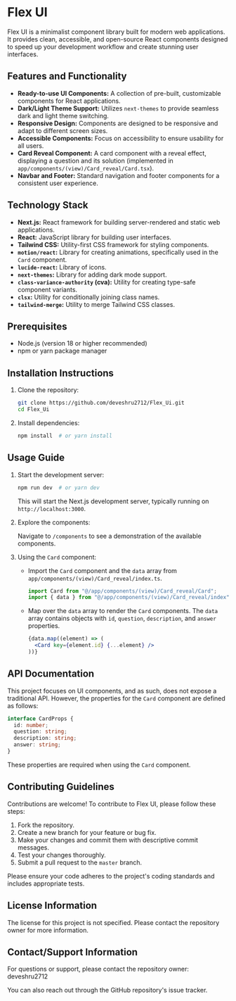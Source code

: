 # Flex UI

Flex UI is a minimalist component library built for modern web applications. It provides clean, accessible, and open-source React components designed to speed up your development workflow and create stunning user interfaces.

## Features and Functionality

*   **Ready-to-use UI Components:** A collection of pre-built, customizable components for React applications.
*   **Dark/Light Theme Support:** Utilizes `next-themes` to provide seamless dark and light theme switching.
*   **Responsive Design:** Components are designed to be responsive and adapt to different screen sizes.
*   **Accessible Components:** Focus on accessibility to ensure usability for all users.
*   **Card Reveal Component:** A card component with a reveal effect, displaying a question and its solution (implemented in `app/components/(view)/Card_reveal/Card.tsx`).
*   **Navbar and Footer:** Standard navigation and footer components for a consistent user experience.

## Technology Stack

*   **Next.js:** React framework for building server-rendered and static web applications.
*   **React:** JavaScript library for building user interfaces.
*   **Tailwind CSS:** Utility-first CSS framework for styling components.
*   **`motion/react`:** Library for creating animations, specifically used in the `Card` component.
*   **`lucide-react`:** Library of icons.
*   **`next-themes`:** Library for adding dark mode support.
*   **`class-variance-authority` (cva):** Utility for creating type-safe component variants.
*   **`clsx`:** Utility for conditionally joining class names.
*   **`tailwind-merge`:** Utility to merge Tailwind CSS classes.

## Prerequisites

*   Node.js (version 18 or higher recommended)
*   npm or yarn package manager

## Installation Instructions

1.  Clone the repository:

    ```bash
    git clone https://github.com/deveshru2712/Flex_Ui.git
    cd Flex_Ui
    ```

2.  Install dependencies:

    ```bash
    npm install  # or yarn install
    ```

## Usage Guide

1.  Start the development server:

    ```bash
    npm run dev  # or yarn dev
    ```

    This will start the Next.js development server, typically running on `http://localhost:3000`.

2.  Explore the components:

    Navigate to `/components` to see a demonstration of the available components.

3.  Using the `Card` component:

    *   Import the `Card` component and the `data` array from `app/components/(view)/Card_reveal/index.ts`.

        ```javascript
        import Card from "@/app/components/(view)/Card_reveal/Card";
        import { data } from "@/app/components/(view)/Card_reveal/index";
        ```

    *   Map over the `data` array to render the `Card` components. The `data` array contains objects with `id`, `question`, `description`, and `answer` properties.

        ```jsx
        {data.map((element) => (
          <Card key={element.id} {...element} />
        ))}
        ```

## API Documentation

This project focuses on UI components, and as such, does not expose a traditional API. However, the properties for the `Card` component are defined as follows:

```typescript
interface CardProps {
  id: number;
  question: string;
  description: string;
  answer: string;
}
```

These properties are required when using the `Card` component.

## Contributing Guidelines

Contributions are welcome! To contribute to Flex UI, please follow these steps:

1.  Fork the repository.
2.  Create a new branch for your feature or bug fix.
3.  Make your changes and commit them with descriptive commit messages.
4.  Test your changes thoroughly.
5.  Submit a pull request to the `master` branch.

Please ensure your code adheres to the project's coding standards and includes appropriate tests.

## License Information

The license for this project is not specified. Please contact the repository owner for more information.

## Contact/Support Information

For questions or support, please contact the repository owner: deveshru2712

You can also reach out through the GitHub repository's issue tracker.